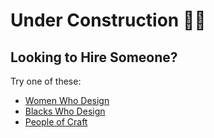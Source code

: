# Under Construction 🤞🏽

## Looking to Hire Someone?

Try one of these:
  - [Women Who Design](https://womenwho.design/)
  - [Blacks Who Design](https://blackswho.design/)
  - [People of Craft](https://peopleofcraft.com/)
